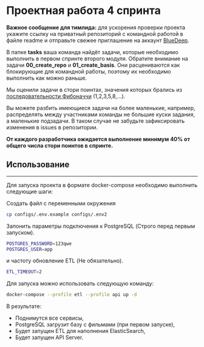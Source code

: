 # Проектная работа 4 спринта

**Важное сообщение для тимлида:** для ускорения проверки проекта укажите ссылку на приватный репозиторий с командной работой в файле readme и отправьте свежее приглашение на аккаунт [BlueDeep](https://github.com/BigDeepBlue).

В папке **tasks** ваша команда найдёт задачи, которые необходимо выполнить в первом спринте второго модуля.  Обратите внимание на задачи **00_create_repo** и **01_create_basis**. Они расцениваются как блокирующие для командной работы, поэтому их необходимо выполнить как можно раньше.

Мы оценили задачи в стори поинтах, значения которых брались из [последовательности Фибоначчи](https://ru.wikipedia.org/wiki/Числа_Фибоначчи) (1,2,3,5,8,…).

Вы можете разбить имеющиеся задачи на более маленькие, например, распределять между участниками команды не большие куски задания, а маленькие подзадачи. В таком случае не забудьте зафиксировать изменения в issues в репозитории.

**От каждого разработчика ожидается выполнение минимум 40% от общего числа стори поинтов в спринте.**

## Использование
-------------------------------------------------------------------------------------------
Для запуска проекта в формате docker-compose необходимо выполнить следующие шаги:

Создать файл с переменными окружения
```sh
cp configs/.env.example configs/.env2
```

Запонить параметры подключения к PostgreSQL (Строго перед первым запуском).
```sh
POSTGRES_PASSWORD=123qwe
POSTGRES_USER=app
```
и частоту обновление ETL (Не обязательно).
```sh
ETL_TIMEOUT=2
```

Для запуска можно использовать следующую команду:
```sh
docker-compose --profile etl --profile api up -d
```

В результате:
- Поднимутся все сервисы,
- PostgreSQL загрузит базу с фильмами (при первом запуске),
- Будет запущен ETL для наполнения ElasticSearch,
- Будет запущен API Server.